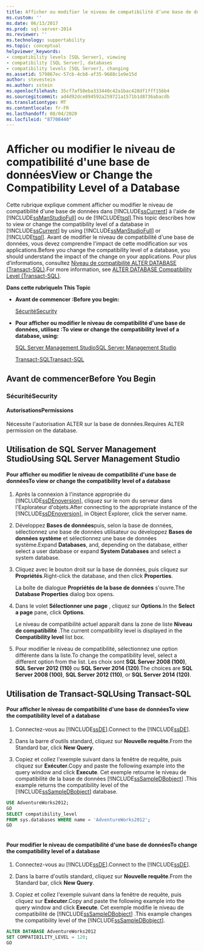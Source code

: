 ```yaml
---
title: Afficher ou modifier le niveau de compatibilité d’une base de données | Microsoft Docs
ms.custom: ''
ms.date: 06/13/2017
ms.prod: sql-server-2014
ms.reviewer: ''
ms.technology: supportability
ms.topic: conceptual
helpviewer_keywords:
- compatibility levels [SQL Server], viewing
- compatibility [SQL Server], databases
- compatibility levels [SQL Server], changing
ms.assetid: 579867ec-57cb-4cb8-af35-9688c1e9e15d
author: stevestein
ms.author: sstein
ms.openlocfilehash: 35cf7af50eba333440c42a1bac428df1fff156b4
ms.sourcegitcommit: ad4d92dce894592a259721a1571b1d8736abacdb
ms.translationtype: MT
ms.contentlocale: fr-FR
ms.lasthandoff: 08/04/2020
ms.locfileid: "87708440"
---
```

# <a name="view-or-change-the-compatibility-level-of-a-database"></a><span data-ttu-id="7e386-102">Afficher ou modifier le niveau de compatibilité d'une base de données</span><span class="sxs-lookup"><span data-stu-id="7e386-102">View or Change the Compatibility Level of a Database</span></span>
  <span data-ttu-id="7e386-103">Cette rubrique explique comment afficher ou modifier le niveau de compatibilité d'une base de données dans [!INCLUDE[ssCurrent](../../includes/sscurrent-md.md)] à l'aide de [!INCLUDE[ssManStudioFull](../../includes/ssmanstudiofull-md.md)] ou de [!INCLUDE[tsql](../../includes/tsql-md.md)].</span><span class="sxs-lookup"><span data-stu-id="7e386-103">This topic describes how to view or change the compatibility level of a database in [!INCLUDE[ssCurrent](../../includes/sscurrent-md.md)] by using [!INCLUDE[ssManStudioFull](../../includes/ssmanstudiofull-md.md)] or [!INCLUDE[tsql](../../includes/tsql-md.md)].</span></span> <span data-ttu-id="7e386-104">Avant de modifier le niveau de compatibilité d'une base de données, vous devez comprendre l'impact de cette modification sur vos applications.</span><span class="sxs-lookup"><span data-stu-id="7e386-104">Before you change the compatibility level of a database, you should understand the impact of the change on your applications.</span></span> <span data-ttu-id="7e386-105">Pour plus d’informations, consultez [Niveau de compatibilité ALTER DATABASE &#40;Transact-SQL&#41;](/sql/t-sql/statements/alter-database-transact-sql-compatibility-level).</span><span class="sxs-lookup"><span data-stu-id="7e386-105">For more information, see [ALTER DATABASE Compatibility Level &#40;Transact-SQL&#41;](/sql/t-sql/statements/alter-database-transact-sql-compatibility-level).</span></span>  
  
 <span data-ttu-id="7e386-106">**Dans cette rubrique**</span><span class="sxs-lookup"><span data-stu-id="7e386-106">**In This Topic**</span></span>  
  
-   <span data-ttu-id="7e386-107">**Avant de commencer :**</span><span class="sxs-lookup"><span data-stu-id="7e386-107">**Before you begin:**</span></span>  
  
     [<span data-ttu-id="7e386-108">Sécurité</span><span class="sxs-lookup"><span data-stu-id="7e386-108">Security</span></span>](#Security)  
  
-   <span data-ttu-id="7e386-109">**Pour afficher ou modifier le niveau de compatibilité d'une base de données, utilisez :**</span><span class="sxs-lookup"><span data-stu-id="7e386-109">**To view or change the compatibility level of a database, using:**</span></span>  
  
     [<span data-ttu-id="7e386-110">SQL Server Management Studio</span><span class="sxs-lookup"><span data-stu-id="7e386-110">SQL Server Management Studio</span></span>](#SSMSProcedure)  
  
     [<span data-ttu-id="7e386-111">Transact-SQL</span><span class="sxs-lookup"><span data-stu-id="7e386-111">Transact-SQL</span></span>](#TsqlProcedure)  
  
##  <a name="before-you-begin"></a><a name="BeforeYouBegin"></a> <span data-ttu-id="7e386-112">Avant de commencer</span><span class="sxs-lookup"><span data-stu-id="7e386-112">Before You Begin</span></span>  
  
###  <a name="security"></a><a name="Security"></a> <span data-ttu-id="7e386-113">Sécurité</span><span class="sxs-lookup"><span data-stu-id="7e386-113">Security</span></span>  
  
####  <a name="permissions"></a><a name="Permissions"></a> <span data-ttu-id="7e386-114">Autorisations</span><span class="sxs-lookup"><span data-stu-id="7e386-114">Permissions</span></span>  
 <span data-ttu-id="7e386-115">Nécessite l'autorisation ALTER sur la base de données.</span><span class="sxs-lookup"><span data-stu-id="7e386-115">Requires ALTER permission on the database.</span></span>  
  
##  <a name="using-sql-server-management-studio"></a><a name="SSMSProcedure"></a> <span data-ttu-id="7e386-116">Utilisation de SQL Server Management Studio</span><span class="sxs-lookup"><span data-stu-id="7e386-116">Using SQL Server Management Studio</span></span>  
  
#### <a name="to-view-or-change-the-compatibility-level-of-a-database"></a><span data-ttu-id="7e386-117">Pour afficher ou modifier le niveau de compatibilité d'une base de données</span><span class="sxs-lookup"><span data-stu-id="7e386-117">To view or change the compatibility level of a database</span></span>  
  
1.  <span data-ttu-id="7e386-118">Après la connexion à l'instance appropriée du [!INCLUDE[ssDEnoversion](../../includes/ssdenoversion-md.md)], cliquez sur le nom du serveur dans l'Explorateur d'objets.</span><span class="sxs-lookup"><span data-stu-id="7e386-118">After connecting to the appropriate instance of the [!INCLUDE[ssDEnoversion](../../includes/ssdenoversion-md.md)], in Object Explorer, click the server name.</span></span>  
  
2.  <span data-ttu-id="7e386-119">Développez **Bases de données**puis, selon la base de données, sélectionnez une base de données utilisateur ou développez **Bases de données système** et sélectionnez une base de données système.</span><span class="sxs-lookup"><span data-stu-id="7e386-119">Expand **Databases**, and, depending on the database, either select a user database or expand **System Databases** and select a system database.</span></span>  
  
3.  <span data-ttu-id="7e386-120">Cliquez avec le bouton droit sur la base de données, puis cliquez sur **Propriétés**.</span><span class="sxs-lookup"><span data-stu-id="7e386-120">Right-click the database, and then click **Properties**.</span></span>  
  
     <span data-ttu-id="7e386-121">La boîte de dialogue **Propriétés de la base de données** s'ouvre.</span><span class="sxs-lookup"><span data-stu-id="7e386-121">The **Database Properties** dialog box opens.</span></span>  
  
4.  <span data-ttu-id="7e386-122">Dans le volet **Sélectionner une page** , cliquez sur **Options**.</span><span class="sxs-lookup"><span data-stu-id="7e386-122">In the **Select a page** pane, click **Options**.</span></span>  
  
     <span data-ttu-id="7e386-123">Le niveau de compatibilité actuel apparaît dans la zone de liste **Niveau de compatibilité** .</span><span class="sxs-lookup"><span data-stu-id="7e386-123">The current compatibility level is displayed in the **Compatibility level** list box.</span></span>  
  
5.  <span data-ttu-id="7e386-124">Pour modifier le niveau de compatibilité, sélectionnez une option différente dans la liste.</span><span class="sxs-lookup"><span data-stu-id="7e386-124">To change the compatibility level, select a different option from the list.</span></span> <span data-ttu-id="7e386-125">Les choix sont **SQL Server 2008 (100)**, **SQL Server 2012 (110)** ou **SQL Server 2014 (120)**.</span><span class="sxs-lookup"><span data-stu-id="7e386-125">The choices are **SQL Server 2008 (100)**, **SQL Server 2012 (110)**, or **SQL Server 2014 (120)**.</span></span>  
  
##  <a name="using-transact-sql"></a><a name="TsqlProcedure"></a> <span data-ttu-id="7e386-126">Utilisation de Transact-SQL</span><span class="sxs-lookup"><span data-stu-id="7e386-126">Using Transact-SQL</span></span>  
  
#### <a name="to-view-the-compatibility-level-of-a-database"></a><span data-ttu-id="7e386-127">Pour afficher le niveau de compatibilité d'une base de données</span><span class="sxs-lookup"><span data-stu-id="7e386-127">To view the compatibility level of a database</span></span>  
  
1.  <span data-ttu-id="7e386-128">Connectez-vous au [!INCLUDE[ssDE](../../includes/ssde-md.md)].</span><span class="sxs-lookup"><span data-stu-id="7e386-128">Connect to the [!INCLUDE[ssDE](../../includes/ssde-md.md)].</span></span>  
  
2.  <span data-ttu-id="7e386-129">Dans la barre d'outils standard, cliquez sur **Nouvelle requête**.</span><span class="sxs-lookup"><span data-stu-id="7e386-129">From the Standard bar, click **New Query**.</span></span>  
  
3.  <span data-ttu-id="7e386-130">Copiez et collez l'exemple suivant dans la fenêtre de requête, puis cliquez sur **Exécuter**.</span><span class="sxs-lookup"><span data-stu-id="7e386-130">Copy and paste the following example into the query window and click **Execute**.</span></span> <span data-ttu-id="7e386-131">Cet exemple retourne le niveau de compatibilité de la base de données [!INCLUDE[ssSampleDBobject](../../includes/sssampledbobject-md.md)] .</span><span class="sxs-lookup"><span data-stu-id="7e386-131">This example returns the compatibility level of the [!INCLUDE[ssSampleDBobject](../../includes/sssampledbobject-md.md)] database.</span></span>  
  
```sql  
USE AdventureWorks2012;  
GO  
SELECT compatibility_level  
FROM sys.databases WHERE name = 'AdventureWorks2012';  
GO  
  
```  
  
#### <a name="to-change-the-compatibility-level-of-a-database"></a><span data-ttu-id="7e386-132">Pour modifier le niveau de compatibilité d'une base de données</span><span class="sxs-lookup"><span data-stu-id="7e386-132">To change the compatibility level of a database</span></span>  
  
1.  <span data-ttu-id="7e386-133">Connectez-vous au [!INCLUDE[ssDE](../../includes/ssde-md.md)].</span><span class="sxs-lookup"><span data-stu-id="7e386-133">Connect to the [!INCLUDE[ssDE](../../includes/ssde-md.md)].</span></span>  
  
2.  <span data-ttu-id="7e386-134">Dans la barre d'outils standard, cliquez sur **Nouvelle requête**.</span><span class="sxs-lookup"><span data-stu-id="7e386-134">From the Standard bar, click **New Query**.</span></span>  
  
3.  <span data-ttu-id="7e386-135">Copiez et collez l'exemple suivant dans la fenêtre de requête, puis cliquez sur **Exécuter**.</span><span class="sxs-lookup"><span data-stu-id="7e386-135">Copy and paste the following example into the query window and click **Execute**.</span></span> <span data-ttu-id="7e386-136">Cet exemple modifie le niveau de compatibilité de [!INCLUDE[ssSampleDBobject](../../includes/sssql14-md.md)] .</span><span class="sxs-lookup"><span data-stu-id="7e386-136">This example changes the compatibility level of the [!INCLUDE[ssSampleDBobject](../../includes/sssql14-md.md)].</span></span>  
  
```sql  
ALTER DATABASE AdventureWorks2012  
SET COMPATIBILITY_LEVEL = 120;  
GO  
```  
  
  
